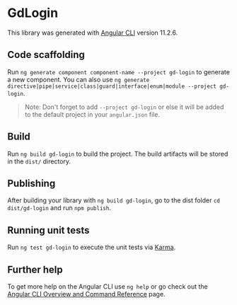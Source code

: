 # GdLogin

This library was generated with [Angular CLI](https://github.com/angular/angular-cli) version 11.2.6.

## Code scaffolding

Run `ng generate component component-name --project gd-login` to generate a new component. You can also use `ng generate directive|pipe|service|class|guard|interface|enum|module --project gd-login`.
> Note: Don't forget to add `--project gd-login` or else it will be added to the default project in your `angular.json` file. 

## Build

Run `ng build gd-login` to build the project. The build artifacts will be stored in the `dist/` directory.

## Publishing

After building your library with `ng build gd-login`, go to the dist folder `cd dist/gd-login` and run `npm publish`.

## Running unit tests

Run `ng test gd-login` to execute the unit tests via [Karma](https://karma-runner.github.io).

## Further help

To get more help on the Angular CLI use `ng help` or go check out the [Angular CLI Overview and Command Reference](https://angular.io/cli) page.
